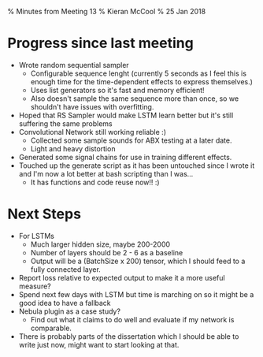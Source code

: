 % Minutes from Meeting 13
% Kieran McCool
% 25 Jan 2018

# Progress since last meeting

* Wrote random sequential sampler
    - Configurable sequence lenght (currently 5 seconds as I feel this is enough time for the time-dependent effects to express themselves.)
    - Uses list generators so it's fast and memory efficient!
    - Also doesn't sample the same sequence more than once, so we shouldn't have issues with overfitting.
* Hoped that RS Sampler would make LSTM learn better but it's still suffering the same problems
* Convolutional Network still working reliable :)
    - Collected some sample sounds for ABX testing at a later date.
    - Light and heavy distortion
* Generated some signal chains for use in training different effects.
* Touched up the generate script as it has been untouched since I wrote it and I'm now a lot better at bash scripting than I was...
    - It has functions and code reuse now!! :)

# Next Steps

* For LSTMs
    - Much larger hidden size, maybe 200-2000
    - Number of layers should be 2 - 6 as a baseline
    - Output will be a (BatchSize x 200) tensor, which I should feed to a fully connected layer.
* Report loss relative to expected output to make it a more useful measure?
* Spend next few days with LSTM but time is marching on so it might be a good idea to have a fallback
* Nebula plugin as a case study?
    - Find out what it claims to do well and evaluate if my network is comparable.
* There is probably parts of the dissertation which I should be able to write just now, might want to start looking at that.
